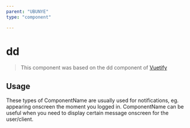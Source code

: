 ```yaml
---
parent: "UBUNYE"
type: "component"

---
```


# dd

>This component was based on the dd component of [Vuetify](https://vuetifyjs.com/en/components/dd/ "Vuetify's dd component")

## Usage

These types of ComponentName are usually used for notifications, eg. appearing onscreen the moment you logged in. ComponentName can be useful when you need to display certain message onscreen for the user/client.

<!-- Component template need to be here -->

<dd/>





